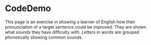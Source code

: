 # CodeDemo
This page is an exercise in showing a learner of English how their pronunciation of a target sentence could be improved. They are shown
what sounds they have difficulty with.
Letters in words are grouped phonetically showing common sounds.
